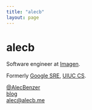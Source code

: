 ```yaml
---
title: "alecb"
layout: page
---
```

# alecb

Software engineer at [Imagen](https://imagen.ai).

Formerly [Google SRE](https://google.com/sre), [UIUC CS](https://cs.illinois.edu).

<i class="fa fa-twitter" aria-hidden="true"></i> [@AlecBenzer](https://twitter.com/AlecBenzer)  
<i class="fa fa-commenting-o" aria-hidden="true"></i> [blog](https://blog.alecb.me)  
<i class="fa fa-envelope-o" aria-hidden="true"></i> <alec@alecb.me>  

<div id="icons">
  <a href="https://reddit.com/u/AlecBenzer">
    <i class="fa fa-reddit-alien" aria-hidden="true"></i></a>
  <a href="https://github.com/AlecBenzer"><i class="fa fa-github" aria-hidden="true"></i></a>
  <a href="https://stackoverflow.com/users/598940/alec?tab=profile"><i class="fa fa-stack-overflow" aria-hidden="true"></i></a>
  <a href="https://news.ycombinator.com/user?id=alecbenzer"><i class="fa fa-y-combinator" aria-hidden="true"></i></a>
  <a href="https://angel.co/alecb"><i class="fa fa-angellist" aria-hidden="true"></i></a>
</div>
